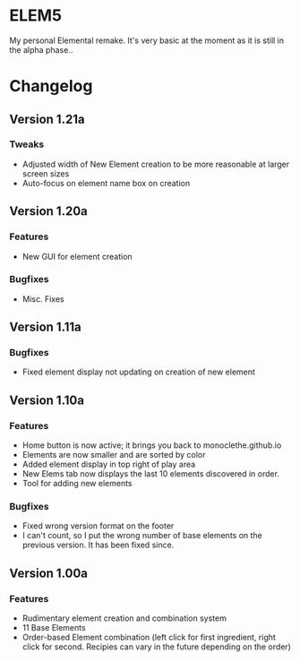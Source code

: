 # ELEM5
My personal Elemental remake. It's very basic at the moment as it is still in the alpha phase..

# Changelog
## Version 1.21a
### Tweaks
- Adjusted width of New Element creation to be more reasonable at larger screen sizes
- Auto-focus on element name box on creation
## Version 1.20a
### Features
- New GUI for element creation
### Bugfixes
- Misc. Fixes
## Version 1.11a
### Bugfixes
- Fixed element display not updating on creation of new element
## Version 1.10a
### Features
- Home button is now active; it brings you back to monoclethe.github.io
- Elements are now smaller and are sorted by color
- Added element display in top right of play area
- New Elems tab now displays the last 10 elements discovered in order.
- Tool for adding new elements
### Bugfixes
- Fixed wrong version format on the footer
- I can't count, so I put the wrong number of base elements on the previous version. It has been fixed since.
## Version 1.00a
### Features
- Rudimentary element creation and combination system
- 11 Base Elements
- Order-based Element combination (left click for first ingredient, right click for second. Recipies can vary in the future depending on the order)